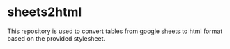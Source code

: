 # sheets2html
This repository is used to convert tables from google sheets to html format based on the provided stylesheet.
